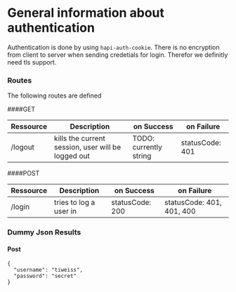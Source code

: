 # General information about authentication

Authentication is done by using `hapi-auth-cookie`. There is no encryption from client to server when sending credetials for login. Therefor we definitly need tls support.

### Routes
The following routes are defined

####GET

|Ressource   | Description  |  on Success | on Failure |
|---|---|---|---|
|/logout   | kills the current session, user will be logged out    | TODO: currently string | statusCode: 401 | 

####POST

|Ressource   | Description  |  on Success | on Failure |
|---|---|---|---|
|/login   | tries to log a user in | statusCode: 200 | statusCode: 401, 401, 400 | 

### Dummy Json Results

#### Post

```
{
  "username": "tiweiss",
  "password": "secret"
}
```
